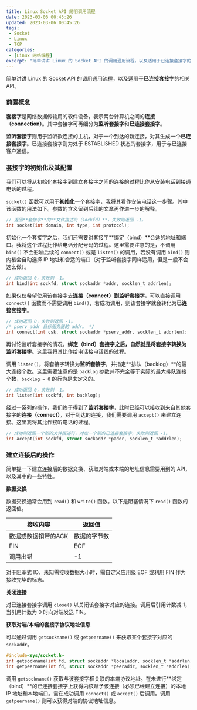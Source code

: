 ```yaml
---
title: Linux Socket API 简明调用流程
date: 2023-03-06 00:45:26
updated: 2023-03-06 00:45:26
tags: 
 - Socket
 - Linux
 - TCP
categories: 
 - [Linux 网络编程]
excerpt: "简单讲讲 Linux 的 Socket API 的调用通用流程，以及适用于已连接套接字的相关 API。"
---
```


简单讲讲 Linux 的 Socket API 的调用通用流程，以及适用于**已连接套接字**的相关 API。

### 前置概念

**套接字**是网络数据传输用的软件设备，表示两台计算机之间的**连接（connection）**。其中套接字可再细分为**监听套接字**和**已连接套接字**。

**监听套接字**则用于监听欲连接的主机，对于一个到达的新连接，对其生成一个**已连接套接字**。已连接套接字则为处于 ESTABLISHED 状态的套接字，用于与已连接客户通信。

### 套接字的初始化及其配置

我们可以将从初始化套接字到建立套接字之间的连接的过程比作从安装电话到接通电话的过程。

`socket()` 函数可以用于**初始化**一个套接字，我将其看作安装电话这一步骤。其中该函数的用法如下。参数的含义留到后续的文章再作进一步的解释。

```c
// 返回**套接字**的**文件描述符（sockfd）**，失败则返回 -1。
int socket(int domain, int type, int protocol);
```

初始化一个套接字之后，我们还需要对套接字**绑定（bind）**合适的地址和端口。我将这个过程比作给电话分配号码的过程。这里需要注意的是，不调用 `bind()` 不会影响后续的 `connect()` 或是 `listen()` 的调用，若没有调用 `bind()` 则内核会自动选择 IP 地址和合适的端口（对于监听套接字同样适用，但是一般不会这么做）。

```c
// 成功返回 0，失败则 -1。
int bind(int sockfd, struct sockaddr *addr, socklen_t addrlen);
```

如果仅仅希望使用该套接字去**连接（connect）**到**监听套接字**，可以直接调用 `connect()` 函数而不需要调用 `bind()`，若成功调用，则该套接字就会转化为**已连接套接字**。

```c
// 成功返回 0，失败则返回 -1。
/* pserv_addr 目标服务器的 addr。 */
int connect(int csk, struct sockaddr *pserv_addr, socklen_t addrlen);
```

再讨论监听套接字的情况。**绑定（bind）**套接字之后，自然就是将套接字转换为**监听套接字**。这里我将其比作给电话接电话线的过程。

调用 `listen()`，将套接字转换为**监听套接字**，并指定**排队（backlog）**的最大连接个数。这里需要注意的是 `backlog` 参数并不完全等于实际的最大排队连接个数，`backlog = 0` 的行为是未定义的。

```c
// 成功返回 0，失败则 -1。
int listen(int sockfd, int backlog);
```

经过一系列的操作，我们终于得到了**监听套接字**，此时已经可以接收到来自其他套接字的**连接（connect）**，对于到达的连接，我们需要调用 `accept()` 来建立连接。这里我将其比作接听电话的过程。

```c
// 成功则返回一个新的文件描述符，对应一个新的已连接套接字，失败则返回 -1。
int accept(int sockfd, struct sockaddr *paddr, socklen_t *addrlen);
```

### 建立连接后的操作

简单提一下建立连接后的数据交换、获取对端或本端的地址信息需要用到的 API，以及其中的一些特性。

**数据交换**

数据交换通常会用到 `read()` 和 `write()` 函数。以下是阻塞情况下 `read()` 函数的返回值。

| 接收内容            | 返回值       |
| ------------------- | ------------ |
| 数据或数据捎带的ACK | 数据的字节数 |
| FIN                 | EOF          |
| 调用出错            | -1           |

对于阻塞式 IO，未知需接收数据大小时，需自定义应用级 EOF 或利用 FIN 作为接收完毕的标志。

**关闭连接**

对已连接套接字调用 `close()` 以关闭该套接字对应的连接。调用后引用计数减 1，当引用计数为 0 时向对端发送 FIN。

**获取对端/本端的套接字协议地址信息**

可以通过调用 `getsockname()` 或 `getpeername()` 来获取某个套接字对应的 `sockaddr`。

```c
#include<sys/socket.h>
int getsockname(int fd, struct sockaddr *localaddr, socklen_t *addrlen);
int getpeername(int fd, struct sockaddr *peeraddr, socklen_t *addrlen);
```

调用 `getsockname()` 获取与该套接字相关联的本端协议地址。在未进行**绑定（bind）**的已连接套接字上获得内核赋予该连接（必须已经建立连接）的本地 IP 地址和本地端口。需在成功调用 `connect()` 或 `accept()` 后调用。调用 `getpeername()` 则可以获得对端的协议地址信息。
